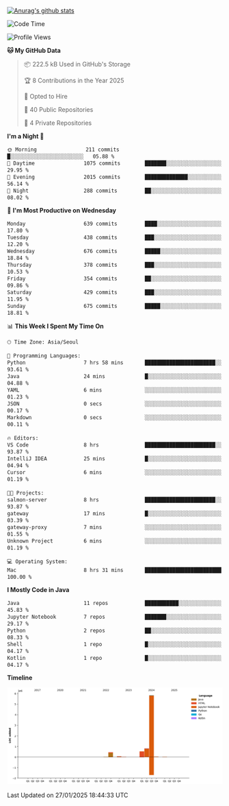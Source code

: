 [![Anurag's github stats](https://github-readme-stats.vercel.app/api?username=hajubal)](https://github.com/anuraghazra/github-readme-stats)

<!--START_SECTION:waka-->
![Code Time](http://img.shields.io/badge/Code%20Time-178%20hrs%2059%20mins-blue)

![Profile Views](http://img.shields.io/badge/Profile%20Views-0-blue)

**🐱 My GitHub Data** 

> 📦 222.5 kB Used in GitHub's Storage 
 > 
> 🏆 8 Contributions in the Year 2025
 > 
> 💼 Opted to Hire
 > 
> 📜 40 Public Repositories 
 > 
> 🔑 4 Private Repositories 
 > 
**I'm a Night 🦉** 

```text
🌞 Morning                211 commits         █░░░░░░░░░░░░░░░░░░░░░░░░   05.88 % 
🌆 Daytime                1075 commits        ███████░░░░░░░░░░░░░░░░░░   29.95 % 
🌃 Evening                2015 commits        ██████████████░░░░░░░░░░░   56.14 % 
🌙 Night                  288 commits         ██░░░░░░░░░░░░░░░░░░░░░░░   08.02 % 
```
📅 **I'm Most Productive on Wednesday** 

```text
Monday                   639 commits         ████░░░░░░░░░░░░░░░░░░░░░   17.80 % 
Tuesday                  438 commits         ███░░░░░░░░░░░░░░░░░░░░░░   12.20 % 
Wednesday                676 commits         █████░░░░░░░░░░░░░░░░░░░░   18.84 % 
Thursday                 378 commits         ███░░░░░░░░░░░░░░░░░░░░░░   10.53 % 
Friday                   354 commits         ██░░░░░░░░░░░░░░░░░░░░░░░   09.86 % 
Saturday                 429 commits         ███░░░░░░░░░░░░░░░░░░░░░░   11.95 % 
Sunday                   675 commits         █████░░░░░░░░░░░░░░░░░░░░   18.81 % 
```


📊 **This Week I Spent My Time On** 

```text
🕑︎ Time Zone: Asia/Seoul

💬 Programming Languages: 
Python                   7 hrs 58 mins       ███████████████████████░░   93.61 % 
Java                     24 mins             █░░░░░░░░░░░░░░░░░░░░░░░░   04.88 % 
YAML                     6 mins              ░░░░░░░░░░░░░░░░░░░░░░░░░   01.23 % 
JSON                     0 secs              ░░░░░░░░░░░░░░░░░░░░░░░░░   00.17 % 
Markdown                 0 secs              ░░░░░░░░░░░░░░░░░░░░░░░░░   00.11 % 

🔥 Editors: 
VS Code                  8 hrs               ███████████████████████░░   93.87 % 
IntelliJ IDEA            25 mins             █░░░░░░░░░░░░░░░░░░░░░░░░   04.94 % 
Cursor                   6 mins              ░░░░░░░░░░░░░░░░░░░░░░░░░   01.19 % 

🐱‍💻 Projects: 
salmon-server            8 hrs               ███████████████████████░░   93.87 % 
gateway                  17 mins             █░░░░░░░░░░░░░░░░░░░░░░░░   03.39 % 
gateway-proxy            7 mins              ░░░░░░░░░░░░░░░░░░░░░░░░░   01.55 % 
Unknown Project          6 mins              ░░░░░░░░░░░░░░░░░░░░░░░░░   01.19 % 

💻 Operating System: 
Mac                      8 hrs 31 mins       █████████████████████████   100.00 % 
```

**I Mostly Code in Java** 

```text
Java                     11 repos            ███████████░░░░░░░░░░░░░░   45.83 % 
Jupyter Notebook         7 repos             ███████░░░░░░░░░░░░░░░░░░   29.17 % 
Python                   2 repos             ██░░░░░░░░░░░░░░░░░░░░░░░   08.33 % 
Shell                    1 repo              █░░░░░░░░░░░░░░░░░░░░░░░░   04.17 % 
Kotlin                   1 repo              █░░░░░░░░░░░░░░░░░░░░░░░░   04.17 % 
```



**Timeline**

![Lines of Code chart](https://raw.githubusercontent.com/hajubal/hajubal/main/assets/bar_graph.png)


 Last Updated on 27/01/2025 18:44:33 UTC
<!--END_SECTION:waka-->